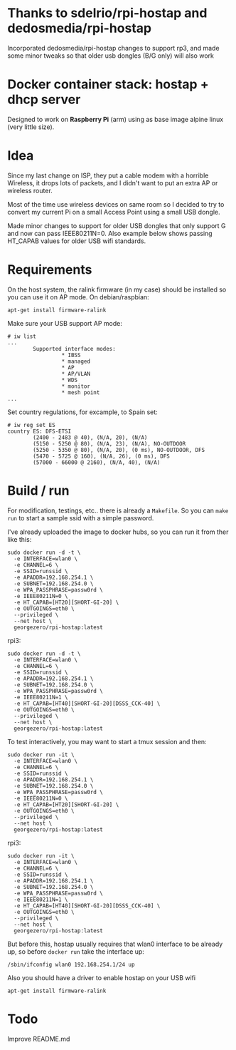 # Thanks to sdelrio/rpi-hostap and dedosmedia/rpi-hostap

Incorporated dedosmedia/rpi-hostap changes to support rp3, and made some minor tweaks so that older usb dongles (B/G only) will also work

# Docker container stack: hostap + dhcp server 

Designed to work on **Raspberry Pi** (arm) using as base image alpine linux (very little size).

# Idea


Since my last change on ISP, they put a cable modem with a horrible Wireless, it drops lots of packets, and I didn't want to put an extra AP or wireless router. 

Most of the time use wireless devices on same room so I decided to try to convert my current Pi on a small Access Point using a small USB dongle.

Made minor changes to support for older USB dongles that only support G and now can pass IEEE80211N=0.  Also example below shows passing HT_CAPAB values for older USB wifi standards.

# Requirements

On the host system, the ralink firmware (in my case) should be installed so you can use it on AP mode. On debian/raspbian:

```
apt-get install firmware-ralink
```

Make sure your USB support AP mode:

```
# iw list
...
        Supported interface modes:
                 * IBSS
                 * managed
                 * AP
                 * AP/VLAN
                 * WDS
                 * monitor
                 * mesh point
...
```

Set country regulations, for excample, to Spain set:

```
# iw reg set ES
country ES: DFS-ETSI
        (2400 - 2483 @ 40), (N/A, 20), (N/A)
        (5150 - 5250 @ 80), (N/A, 23), (N/A), NO-OUTDOOR
        (5250 - 5350 @ 80), (N/A, 20), (0 ms), NO-OUTDOOR, DFS
        (5470 - 5725 @ 160), (N/A, 26), (0 ms), DFS
        (57000 - 66000 @ 2160), (N/A, 40), (N/A)
```

# Build / run

For modification, testings, etc.. there is already a `Makefile`. So you can `make run` to start a sample ssid with a simple password.

I've already uploaded the image to docker hubs, so you can run it from ther like this:

```
sudo docker run -d -t \
  -e INTERFACE=wlan0 \
  -e CHANNEL=6 \
  -e SSID=runssid \
  -e APADDR=192.168.254.1 \
  -e SUBNET=192.168.254.0 \
  -e WPA_PASSPHRASE=passw0rd \
  -e IEEE80211N=0 \
  -e HT_CAPAB=[HT20][SHORT-GI-20] \
  -e OUTGOINGS=eth0 \
  --privileged \
  --net host \
  georgezero/rpi-hostap:latest
```

rpi3:
```
sudo docker run -d -t \
  -e INTERFACE=wlan0 \
  -e CHANNEL=6 \
  -e SSID=runssid \
  -e APADDR=192.168.254.1 \
  -e SUBNET=192.168.254.0 \
  -e WPA_PASSPHRASE=passw0rd \
  -e IEEE80211N=1 \
  -e HT_CAPAB=[HT40][SHORT-GI-20][DSSS_CCK-40] \
  -e OUTGOINGS=eth0 \
  --privileged \
  --net host \
  georgezero/rpi-hostap:latest
```

To test interactively, you may want to start a tmux session and then:
```
sudo docker run -it \
  -e INTERFACE=wlan0 \
  -e CHANNEL=6 \
  -e SSID=runssid \
  -e APADDR=192.168.254.1 \
  -e SUBNET=192.168.254.0 \
  -e WPA_PASSPHRASE=passw0rd \
  -e IEEE80211N=0 \
  -e HT_CAPAB=[HT20][SHORT-GI-20] \
  -e OUTGOINGS=eth0 \
  --privileged \
  --net host \
  georgezero/rpi-hostap:latest
```

rpi3:
```
sudo docker run -it \
  -e INTERFACE=wlan0 \
  -e CHANNEL=6 \
  -e SSID=runssid \
  -e APADDR=192.168.254.1 \
  -e SUBNET=192.168.254.0 \
  -e WPA_PASSPHRASE=passw0rd \
  -e IEEE80211N=1 \
  -e HT_CAPAB=[HT40][SHORT-GI-20][DSSS_CCK-40] \
  -e OUTGOINGS=eth0 \
  --privileged \
  --net host \
  georgezero/rpi-hostap:latest
```

But before this, hostap usually requires that wlan0 interface to be already up, so before `docker run` take the interface up:

```
/sbin/ifconfig wlan0 192.168.254.1/24 up
```

Also you should have a driver to enable hostap on your USB wifi

```
apt-get install firmware-ralink
```

# Todo 

Improve README.md

